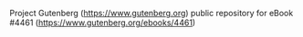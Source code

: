 Project Gutenberg (https://www.gutenberg.org) public repository for eBook #4461 (https://www.gutenberg.org/ebooks/4461)
